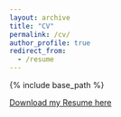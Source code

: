```yaml
---
layout: archive
title: "CV"
permalink: /cv/
author_profile: true
redirect_from:
  - /resume
---
```


{% include base_path %}

[Download my Resume here](www.google.com)


<object data="/files/ramselvaraj_resume.pdf" width="1000" height="1000" type='application/pdf'></object>

<!-- Education
======
- **B.Tech**, 2020-present
  - Computer Science & Engineering
  - PES University
- **12th Grade**, 2020
  - Royale Concorde International School
- **10th Grade**, 2018
  - CMR National Public School 

Skills
======

| Domain             | Technologies                                  |
|---------------------|------------------------------|
| Cloud/DevOps        | REST API, AWS, Docker, Git, Jenkins, Kubernetes, MySQL |
| Web Development     | HTML, CSS, React, MongoDB, Flask              |
| AI/ML               | Tensorflow, PyTorch, Scikit Learn, LLMs, LDMs |
| Programming Languages | Python, R, MySQL, C, C++                     |


Work experience
======
* Intern (Wipro)
  * 06/2023 - 11/2023

* Teaching Assitant (PES University)
  * 01/2024 - present
  * Teaching assistant for the course 'Topics in Deep Learning'

* Software Trainee (Logituit)
  * 02/2024 - present

Awards
======
* IBMz Datathon - 1st Place
  * Built an Emotion Classifier using Tensorflow, which was hosted and ran on the IBMz cloud platform.

* HackNight Open Source Hackathon - 3rd Place
  * Open Source Hackathon, contributed to multiple repositories in varying tech stacks including Python, C and Javascript.
  
* MRD Scholarship Award - 6th Semester
  * Awarded to the top 90 students in the department.

* Distinction Award - 5th Semester
  * Awarded to the top 25% students in the department.

Projects
======
- **Creating Animated Videos with Temporal Consistency and Sequential Storylines from
Scripts**
  - 2023 - present
  - **Script to Video** w/ **Latent Diffusion Models**, and novel additions to maintain story and
temporal consistency

- **Cloud Ready E-commerce Microservices Application**
  - 02/2023 – 04/2023
  - E-commerce Microservices Application on Cloud using REST API, Docker, Kubernetes, Git and complete with Automation through Jenkins

- **Cardio Vascular Disease Prediction**
  - 09/2022 – 11/2022
  - Implementation of 3 models (SVM, Random Forest, Decision Tree) for CardioVascular Disease Prediction and comparison of their performance.

- **Dog Breed Image Classifier**
  - 03/2023
  - Transfer Learning task, fine-tuned ResNet on the Stanford-Dogs Dataset to be able to classify breeds of dogs.

- **Sign Language Macros using Computer Vision**
  - 11/2023 – 11/2023
  - A computer vision based program that allows the user to create and save macros that can be activated by hand signs, such as macros to copy-paste, lock-screen etc.

- **F1 Twitter Sentiment Analysis**
  - 06/2022
  - Sentiment analysis using LSTM and Naive Baye's Classifier on F1 Twitter's reactions using custom scraped dataset.

- **Online Video Game Rental System**
  - 08/2022 – 12/2022
  - An Online Video Game Rental System that allows users to login and rent physical copies of VideoGames. Built using MySQL, PHP, HTML, CSS and Python Streamlit

- **Yet-Another-Kafka (Mini Kafka Clone)**
  - 09/2023 – 11/2023
  - A mini-kafka clone to mimic the operations of Kafka. Complete with brokers, Producers, consumers and zookeeper

- **Swasth Seva - AI Medical Chatbot Health App**
  - 02/2023
  - GPT-3 Trained Medical Chatbot and Health Monitoring App

- **Online Food Delivery System**
  - 08/2022 – 12/2022
  - An Online Food Delivery System that allows users to login, order his/her desired food items from different restaurants and supports order tracking. Built using MySQL, PHP, HTML, CSS

- **Student Attendance System using Blockchain**
  - 11/2021 – 12/2021
  - Attendance system built using Blockchain concepts in Python

Publications
======
  <ul>{% for post in site.publications %}
    {% include archive-single-cv.html %}
  {% endfor %}</ul>
  --!>
<!-- Talks -->
<!-- ====== -->
<!--   <ul>{% for post in site.talks %} -->
<!--     {% include archive-single-talk-cv.html %} -->
<!--   {% endfor %}</ul> -->
    
<!-- Service and leadership -->
<!-- ====== -->
<!-- * Currently signed in to 43 different slack teams -->
